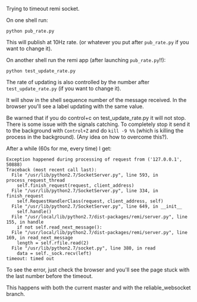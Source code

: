 Trying to timeout remi socket.

On one shell run:

    python pub_rate.py

This will publish at 10Hz rate. (or whatever you put after `pub_rate.py` if you want to change it).

On another shell run the remi app (after launching `pub_rate.py`!!):

    python test_update_rate.py

The rate of updating is also controlled by the number after `test_update_rate.py` (if you want to change it).

It will show in the shell sequence number of the message received. In the browser you'll see
a label updating with the same value.

Be warned that if you do control+c on test_update_rate.py it will not stop. There is some
issue with the signals catching. To completely stop it send it to the background with
`Control+Z` and do `kill -9 %%` (which is killing the process in the background).
(Any idea on how to overcome this?).


After a while (60s for me, every time) I get:

````
Exception happened during processing of request from ('127.0.0.1', 50888)
Traceback (most recent call last):
  File "/usr/lib/python2.7/SocketServer.py", line 593, in process_request_thread
    self.finish_request(request, client_address)
  File "/usr/lib/python2.7/SocketServer.py", line 334, in finish_request
    self.RequestHandlerClass(request, client_address, self)
  File "/usr/lib/python2.7/SocketServer.py", line 649, in __init__
    self.handle()
  File "/usr/local/lib/python2.7/dist-packages/remi/server.py", line 155, in handle
    if not self.read_next_message():
  File "/usr/local/lib/python2.7/dist-packages/remi/server.py", line 169, in read_next_message
    length = self.rfile.read(2)
  File "/usr/lib/python2.7/socket.py", line 380, in read
    data = self._sock.recv(left)
timeout: timed out
````

To see the error, just check the browser and you'll see the page stuck with the last number before the
timeout.

This happens with both the current master and with the reliable_websocket branch.


